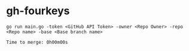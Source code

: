# gh-fourkeys

```shell
go run main.go -token <GitHub API Token> -owner <Repo Owner> -repo <Repo name> -base <Base branch name>

Time to merge: 0h00m00s
```
